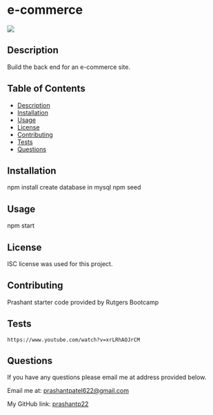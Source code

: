 # e-commerce

<img src="https://img.shields.io/badge/license-ISC-blue"/>
    
  ## Description
  Build the back end for an e-commerce site. 
    
  ## Table of Contents
  - [Description](#description)
  - [Installation](#installation)
  - [Usage](#usage)
  - [License](#license)
  - [Contributing](#contributing)
  - [Tests](#tests)
  - [Questions](#questions)
    
  ## Installation
  npm install
  create database in mysql
  npm seed

  ## Usage
  npm start
    
  ## License
  ISC license was used for this project.

  ## Contributing
  Prashant
  starter code provided by Rutgers Bootcamp

  ## Tests
    https://www.youtube.com/watch?v=xrLRhAOJrCM
   
  ## Questions
  If you have any questions please email me at address provided below.
    
  Email me at: [prashantpatel622@gmail.com](prashantpatel622@gmail.com)

  My GitHub link: [prashantp22](https://github.com/prashantp22)
